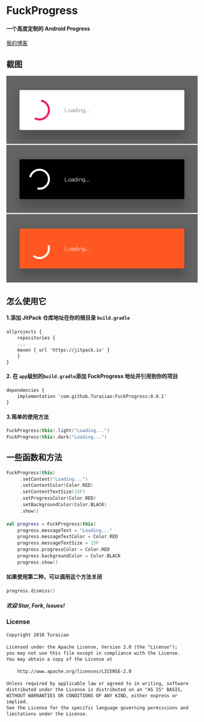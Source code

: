 # FuckProgress
#### 一个高度定制的 Android Progress
[我的博客](http://blog.xyiio.cn/)

##  截图
![](https://github.com/Turaiiao/FuckProgress/blob/master/screenshot/Screenshot_2018-06-16-12-00-44-278_cn.xyiio.fuck.png)
![](https://github.com/Turaiiao/FuckProgress/blob/master/screenshot/Screenshot_2018-06-16-12-01-05-840_cn.xyiio.fuck.png)
![](https://github.com/Turaiiao/FuckProgress/blob/master/screenshot/Screenshot_2018-06-16-12-01-23-680_cn.xyiio.fuck.png)

## 怎么使用它
#### 1.添加 JitPack 仓库地址在你的根目录 ``build.gradle``
```
allprojects {
    repositories {
	...
	maven { url 'https://jitpack.io' }
    }
}
```
#### 2. 在 ``app``级别的``build.gradle``添加 FuckProgress 地址并引用到你的项目
```
dependencies {
    implementation 'com.github.Turaiiao:FuckProgress:0.0.1'
}
```

#### 3.简单的使用方法
```kotlin
FuckProgress(this).light("Loading...")
FuckProgress(this).dark("Loading...")
```

## 一些函数和方法
```kotlin
FuckProgress(this)
     .setContent("Loading...")
     .setContentColor(Color.RED)
     .setContentTextSize(15F)
     .setProgressColor(Color.RED)
     .setBackgroundColor(Color.BLACK)
     .show()
     
val progress = FuckProgress(this)
    progress.messageText = "Loading..."
    progress.messageTextColor = Color.RED
    progress.messageTextSize = 15F
    progress.progressColor = Color.RED
    progress.backgroundColor = Color.BLACK
    progress.show()
```
#### 如果使用第二种，可以调用这个方法关闭
```kotlin
progress.dismiss()
```

##### 欢迎 Star, Fork, Issues!

### License
```
Copyright 2018 Turaiiao

Licensed under the Apache License, Version 2.0 (the "License");
you may not use this file except in compliance with the License.
You may obtain a copy of the License at

    http://www.apache.org/licenses/LICENSE-2.0

Unless required by applicable law or agreed to in writing, software
distributed under the License is distributed on an "AS IS" BASIS,
WITHOUT WARRANTIES OR CONDITIONS OF ANY KIND, either express or implied.
See the License for the specific language governing permissions and
limitations under the License.
```
